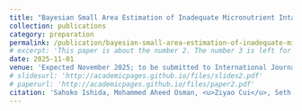 ```yaml
---
title: "Bayesian Small Area Estimation of Inadequate Micronutrient Intake"
collection: publications
category: preparation
permalink: /publication/bayesian-small-area-estimation-of-inadequate-micronutrient-intake
# excerpt: 'This paper is about the number 2. The number 3 is left for future work.'
date: 2025-11-01
venue: 'Expected November 2025; to be submitted to International Journal of Health Geographics'
# slidesurl: 'http://academicpages.github.io/files/slides2.pdf'
# paperurl: 'http://academicpages.github.io/files/paper2.pdf'
citation: 'Sahoko Ishida, Mohammed Aheed Osman, <u>Ziyao Cui</u>, Seth Flaxman'
---
```

